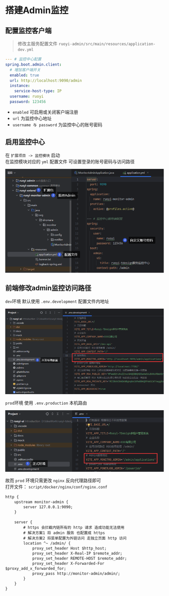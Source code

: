 # 搭建Admin监控

## 配置监控客户端

> 修改主服务配置文件 `ruoyi-admin/src/main/resources/application-dev.yml`

```yaml
--- # 监控中心配置
spring.boot.admin.client:
  # 增加客户端开关
  enabled: true
  url: http://localhost:9090/admin
  instance:
    service-host-type: IP
  username: ruoyi
  password: 123456
```

* `enabled` 可启用或关闭客户端注册
* `url` 为监控中心地址
* `username 与 password` 为监控中心的账号密码

## 启用监控中心
在 `扩展项目 -> 监控模块` 启动 <br>
在监控模块对应的 `yml` 配置文件 可设置登录的账号密码与访问路径

![img.png](../../assets/images/deploy/admin_init/img.png)

## 前端修改admin监控访问路径
`dev`环境 默认使用 `.env.development` 配置文件内地址

![img_1.png](../../assets/images/deploy/admin_init/img_1.png)

`prod`环境 使用 `.env.production` 本机路由

![img_2.png](../../assets/images/deploy/admin_init/img_2.png)

故而 `prod` 环境只需更改 `nginx` 反向代理路径即可 <br>
打开文件： `script/docker/nginx/conf/nginx.conf`

```nginx configuration
http {
    upstream monitor-admin {
        server 127.0.0.1:9090;
    }

    server {
        # https 会拦截内链所有的 http 请求 造成功能无法使用
        # 解决方案1 将 admin 服务 也配置成 https
        # 解决方案2 将菜单配置为外链访问 走独立页面 http 访问
        location ^~ /admin/ {
            proxy_set_header Host $http_host;
            proxy_set_header X-Real-IP $remote_addr;
            proxy_set_header REMOTE-HOST $remote_addr;
            proxy_set_header X-Forwarded-For $proxy_add_x_forwarded_for;
            proxy_pass http://monitor-admin/admin/;
        }
    }
}
```
